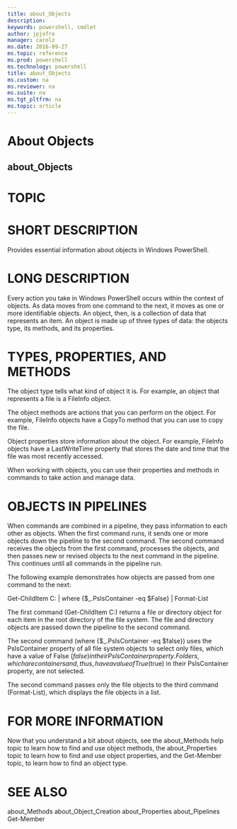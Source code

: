 ```yaml
---
title: about_Objects
description: 
keywords: powershell, cmdlet
author: jpjofre
manager: carolz
ms.date: 2016-09-27
ms.topic: reference
ms.prod: powershell
ms.technology: powershell
title: about_Objects
ms.custom: na
ms.reviewer: na
ms.suite: na
ms.tgt_pltfrm: na
ms.topic: article
---
```

# About Objects
## about_Objects
# TOPIC


# SHORT DESCRIPTION

Provides essential information about objects in Windows PowerShell.

# LONG DESCRIPTION

Every action you take in Windows PowerShell occurs within the context of
objects. As data moves from one command to the next, it moves as one or
more identifiable objects. An object, then, is a collection of data that
represents an item. An object is made up of three types of data: the
objects type, its methods, and its properties.

# TYPES, PROPERTIES, AND METHODS


The object type tells what kind of object it is. For example, an object
that represents a file is a FileInfo object.

The object methods are actions that you can perform on the object.
For example, FileInfo objects have a CopyTo method that you can use
to copy the file.

Object properties store information about the object. For example,
FileInfo objects have a LastWriteTime property that stores the date
and time that the file was most recently accessed.

When working with objects, you can use their properties and methods
in commands to take action and manage data.

# OBJECTS IN PIPELINES


When commands are combined in a pipeline, they pass information to each
other as objects. When the first command runs, it sends one or more
objects down the pipeline to the second command. The second command
receives the objects from the first command, processes the objects, and
then passes new or revised objects to the next command in the pipeline.
This continues until all commands in the pipeline run.

The following example demonstrates how objects are passed from one
command to the next:

Get-ChildItem C: | where {$_.PsIsContainer -eq $False} |
Format-List

The first command (Get-ChildItem C:) returns a file or directory
object for each item in the root directory of the file system. The
file and directory objects are passed down the pipeline to the second
command.

The second command  (where {$_.PsIsContainer -eq $false}) uses the
PsIsContainer property of all file system objects to select only
files, which have a value of False ($false) in their PsIsContainer
property. Folders, which are containers and, thus, have a value of
True ($true) in their PsIsContainer property, are not selected.

The second command passes only the file objects to the third command
(Format-List), which displays the file objects in a list.

# FOR MORE INFORMATION

Now that you understand a bit about objects, see the about_Methods
help topic to learn how to find and use object methods, the
about_Properties topic to learn how to find and use object properties,
and the Get-Member topic, to learn how to find an object type.

# SEE ALSO

about_Methods
about_Object_Creation
about_Properties
about_Pipelines
Get-Member

